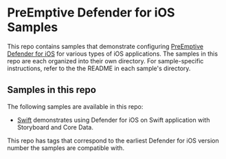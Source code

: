 # PreEmptive Defender for iOS Samples

This repo contains samples that demonstrate configuring [PreEmptive Defender for iOS](https://www.preemptive.com/products/defender-for-ios/) for various types of iOS applications. 
The samples in this repo are each organized into their own directory.
For sample-specific instructions, refer to the the README in each sample's directory.

## Samples in this repo

The following samples are available in this repo:
* [Swift](EasyPayments/README.md) demonstrates using Defender for iOS on Swift application with Storyboard and Core Data.

This repo has tags that correspond to the earliest Defender for iOS version number the samples are compatible with. 
